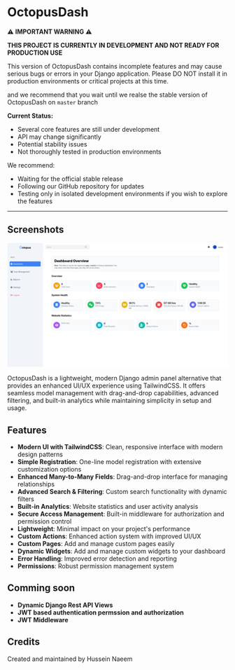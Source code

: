 # OctopusDash

⚠️ **IMPORTANT WARNING** ⚠️

**THIS PROJECT IS CURRENTLY IN DEVELOPMENT AND NOT READY FOR PRODUCTION USE**



This version of OctopusDash contains incomplete features and may cause serious bugs or errors in your Django application. Please DO NOT install it in production environments or critical projects at this time.

and we recommend that you wait until we realse the stable version of OctopusDash on `master` branch 

**Current Status:**
- Several core features are still under development
- API may change significantly
- Potential stability issues
- Not thoroughly tested in production environments

We recommend:
- Waiting for the official stable release
- Following our GitHub repository for updates
- Testing only in isolated development environments if you wish to explore the features

---

## Screenshots

![Dashboard view](img/img.png "Dashboard view")

OctopusDash is a lightweight, modern Django admin panel alternative that provides an enhanced UI/UX experience using TailwindCSS. It offers seamless model management with drag-and-drop capabilities, advanced filtering, and built-in analytics while maintaining simplicity in setup and usage.

## Features

- **Modern UI with TailwindCSS**: Clean, responsive interface with modern design patterns
- **Simple Registration**: One-line model registration with extensive customization options
- **Enhanced Many-to-Many Fields**: Drag-and-drop interface for managing relationships
- **Advanced Search & Filtering**: Custom search functionality with dynamic filters
- **Built-in Analytics**: Website statistics and user activity analysis
- **Secure Access Management**: Built-in middleware for authorization and permission control
- **Lightweight**: Minimal impact on your project's performance
- **Custom Actions**: Enhanced action system with improved UI/UX
- **Custom Pages**: Add and manage custom pages easily
- **Dynamic Widgets**: Add and manage custom widgets to your dashboard
- **Error Handling**: Improved error detection and reporting
- **Permissions**: Robust permission management system

## Comming soon 

- **Dynamic Django Rest API Views**
- **JWT based authentication permssion and authorization**
- **JWT Middleware**

## Credits

Created and maintained by Hussein Naeem

